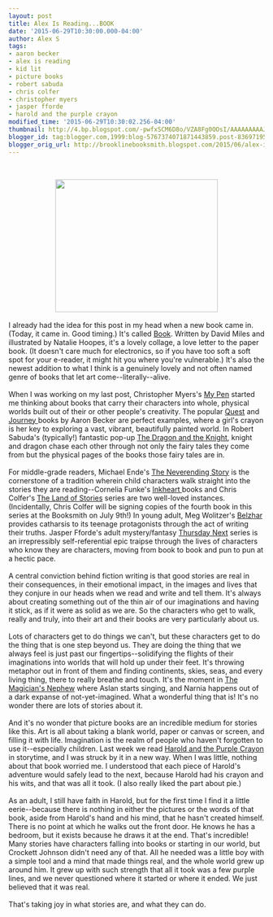 ```yaml
---
layout: post
title: Alex Is Reading...BOOK
date: '2015-06-29T10:30:00.000-04:00'
author: Alex S
tags:
- aaron becker
- alex is reading
- kid lit
- picture books
- robert sabuda
- chris colfer
- christopher myers
- jasper fforde
- harold and the purple crayon
modified_time: '2015-06-29T10:30:02.256-04:00'
thumbnail: http://4.bp.blogspot.com/-pwfxSCM6D8o/VZA8Fg0OOsI/AAAAAAAAAJA/wFpWcCKW4gs/s72-c/bookcover.jpg
blogger_id: tag:blogger.com,1999:blog-5767374071871443859.post-8369719505100696356
blogger_orig_url: http://brooklinebooksmith.blogspot.com/2015/06/alex-is-readingbook.html
---
```


<br /><div class="separator" style="clear: both; text-align: center;"><a href="http://4.bp.blogspot.com/-pwfxSCM6D8o/VZA8Fg0OOsI/AAAAAAAAAJA/wFpWcCKW4gs/s1600/bookcover.jpg" imageanchor="1" style="margin-left: 1em; margin-right: 1em;"><img border="0" height="261" src="http://4.bp.blogspot.com/-pwfxSCM6D8o/VZA8Fg0OOsI/AAAAAAAAAJA/wFpWcCKW4gs/s320/bookcover.jpg" width="320" /></a></div><br />I already had the idea for this post in my head when a new book came in. (Today, it came in. Good timing.) It's called <a href="http://www.brooklinebooksmith-shop.com/book/9781939629654">Book</a>. Written by David Miles and illustrated by Natalie Hoopes, it's a lovely collage, a love letter to the paper book. (It doesn't care much for electronics, so if you have too soft a soft spot for your e-reader, it might hit you where you're vulnerable.) It's also the newest addition to what I think is a genuinely lovely and not often named genre of books that let art come--literally--alive. <br /><br />When I was working on my last post, Christopher Myers's <a href="http://www.brooklinebooksmith-shop.com/book/9781423103714">My Pen</a> started me thinking about books that carry their characters into whole, physical worlds built out of their or other people's creativity. The popular <a href="http://www.brooklinebooksmith-shop.com/book/9780763665951">Quest</a> and <a href="http://www.brooklinebooksmith-shop.com/book/9780763660536">Journey </a>books by Aaron Becker are perfect examples, where a girl's crayon is her key to exploring a vast, vibrant, beautifully painted world. In Robert Sabuda's (typically!) fantastic pop-up <a href="http://www.brooklinebooksmith-shop.com/book/9781416960812">The Dragon and the Knight</a>, knight and dragon chase each other through not only the fairy tales they come from but the physical pages of the books those fairy tales are in.<br /><br />For middle-grade readers, Michael Ende's <a href="http://www.brooklinebooksmith-shop.com/book/9780140074314">The Neverending Story</a> is the cornerstone of a tradition wherein child characters walk straight into the stories they are reading--Cornelia Funke's <a href="http://www.brooklinebooksmith-shop.com/book/9780439709101">Inkheart </a>books and Chris Colfer's <a href="http://www.brooklinebooksmith-shop.com/search/site/wishing%20spell%20colfer">The Land of Stories</a> series are two well-loved instances.(Incidentally, Chris Colfer will be signing copies of the fourth book in this series at the Booksmith on July 9th!) In young adult, Meg Wolitzer's <a href="http://www.brooklinebooksmith-shop.com/book/9780525423058">Belzhar</a> provides catharsis to its teenage protagonists through the act of writing their truths. Jasper Fforde's adult mystery/fantasy <a href="http://www.brooklinebooksmith-shop.com/book/9780142001806">Thursday Next</a> series is an irrepressibly self-referential epic traipse through the lives of characters who know they are characters, moving from book to book and pun to pun at a hectic pace.<br /><br />A central conviction behind fiction writing is that good stories are real in their consequences, in their emotional impact, in the images and lives that they conjure in our heads when we read and write and tell them. It's always about creating something out of the thin air of our imaginations and having it stick, as if it were as solid as we are. So the characters who get to walk, really and truly, into their art and their books are very particularly about us.<br /><br />Lots of characters get to do things we can't, but these characters get to do the thing that is one step beyond us. They are doing the thing that we always feel is just past our fingertips--solidifying the flights of their imaginations into worlds that will hold up under their feet. It's throwing metaphor out in front of them and finding continents, skies, seas, and every living thing, there to really breathe and touch. It's the moment in <a href="http://www.brooklinebooksmith-shop.com/book/9780064409438">The Magician's Nephew</a> where Aslan starts singing, and Narnia happens out of a dark expanse of not-yet-imagined. What a wonderful thing that is! It's no wonder there are lots of stories about it.<br /><br />And it's no wonder that picture books are an incredible medium for stories like this. Art is all about taking a blank world, paper or canvas or screen, and filling it with life. Imagination is the realm of people who haven't forgotten to use it--especially children. Last week we read <a href="http://www.brooklinebooksmith-shop.com/book/9780064430227">Harold and the Purple Crayon</a> in storytime, and I was struck by it in a new way. When I was little, nothing about that book worried me. I understood that each piece of Harold's adventure would safely lead to the next, because Harold had his crayon and his wits, and that was all it took. (I also really liked the part about pie.)<br /><br />As an adult, I still have faith in Harold, but for the first time I find it a little eerie--because there is nothing in either the pictures or the words of that book, aside from Harold's hand and his mind, that he hasn't created himself. There is no point at which he walks out the front door. He knows he has a bedroom, but it exists because he draws it at the end. That's incredible! Many stories have characters falling into books or starting in our world, but Crockett Johnson didn't need any of that. All he needed was a little boy with a simple tool and a mind that made things real, and the whole world grew up around him. It grew up with such strength that all it took was a few purple lines, and we never questioned where it started or where it ended. We just believed that it was real.<br /><br />That's taking joy in what stories are, and what they can do.<br /><br /><br />
